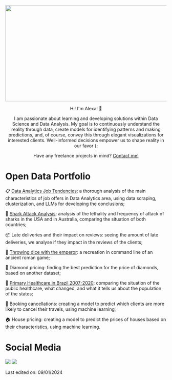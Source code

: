 <p align="center"><img src="https://github.com/alexaiung/alexaiung/assets/110355804/d1cabd9a-566c-491d-a215-ef0bd3f66a8e" height=300 width=1000></p>
<p align="center">Hi! I'm Alexa! 🥰</p>

<p align="center">I am passionate about learning and developing solutions within Data Science and Data Analysis. My goal is to continuously understand the reality through data, create models for identifying patterns and making predictions, and, of course, convey this through elegant visualizations for interested clients. Well-informed decisions empower us to shape reality in our favor {:</p>

<p align="center">Have any freelance projects in mind? <a href="mailto:alexa.iung.dias@gmail.com">Contact me!</a></p>

# Open Data Portfolio

📋 [Data Analytics Job Tendencies](https://github.com/alexaiung/Health-Coverage-on-Brazil/): a thorough analysis of the main characteristics of job offers in Data Analytics area, using data scraping, clusterization, and LLMs for developing the conclusions;

🦈 [Shark Attack Analysis](https://github.com/alexaiung/Shark-Attack-Analysis): analysis of the lethality and frequency of attack of sharks in the USA and in Australia, comparing the situation of both countries;

📦 Late deliveries and their impact on reviews: seeing the amount of late deliveries, we analyse if they impact in the reviews of the clients;

🎲 [Throwing dice with the emperor](https://github.com/alexaiung/Minigame-Throwing-Dice-with-the-Emperor): a recreation in command line of an ancient roman game;

💎 Diamond pricing: finding the best prediction for the price of diamonds, based on another dataset;

🏥 [Primary Healthcare in Brazil 2007-2020](https://github.com/alexaiung/Health-Coverage-on-Brazil/): comparing the situation of the public healthcare, what changed, and what it tells us about the population of the states;

🏨 Booking cancellations: creating a model to predict which clients are more likely to cancel their travels, using machine learning;

🏠 House pricing: creating a model to predict the prices of houses based on their characteristics, using machine learning.

# Social Media
<div>
<a href="https://instagram.com/alexaiung" target="_blank"><img src="https://img.shields.io/badge/-Instagram-%23E4405F?style=for-the-badge&logo=instagram&logoColor=white" target="_blank"></a> 
<a href="https://www.linkedin.com/in/alexa-iung-dias" target="_blank"><img src="https://img.shields.io/badge/-LinkedIn-%230077B5?style=for-the-badge&logo=linkedin&logoColor=white" target="_blank"></a> 
</div>


Last edited on: 09/01/2024
<!--
**alexaiung/alexaiung** is a ✨ _special_ ✨ repository because its `README.md` (this file) appears on your GitHub profile.

Here are some ideas to get you started:

- 🔭 I’m currently working on ...
- 🌱 I’m currently learning ...
- 👯 I’m looking to collaborate on ...
- 🤔 I’m looking for help with ...
- 💬 Ask me about ...
- 📫 How to reach me: ...
- 😄 Pronouns: ...
- ⚡ Fun fact: ...
-->
